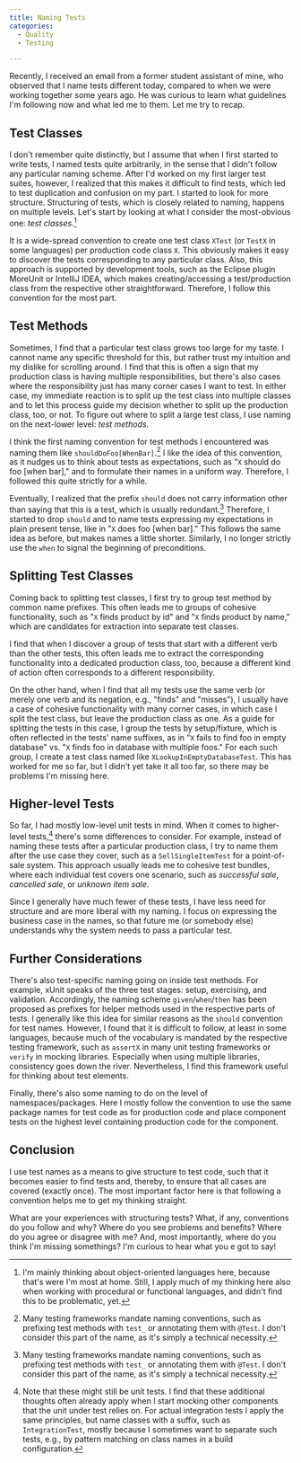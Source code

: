 ```yaml
---
title: Naming Tests
categories:
  - Quality
  - Testing

---
```


Recently, I received an email from a former student assistant of mine, who observed that I name tests different today, compared to when we were working together some years ago. He was curious to learn what guidelines I'm following now and what led me to them. Let me try to recap.

## Test Classes

I don't remember quite distinctly, but I assume that when I first started to write tests, I named tests quite arbitrarily, in the sense that I didn't follow any particular naming scheme. After I'd worked on my first larger test suites, however, I realized that this makes it difficult to find tests, which led to test duplication and confusion on my part. I started to look for more structure. Structuring of tests, which is closely related to naming, happens on multiple levels. Let's start by looking at what I consider the most-obvious one: *test classes*.[^class]

It is a wide-spread convention to create one test class `XTest` (or `TestX` in some languages) per production code class `X`. This obviously makes it easy to discover the tests corresponding to any particular class. Also, this approach is supported by development tools, such as the Eclipse plugin MoreUnit or IntelliJ IDEA, which makes creating/accessing a test/production class from the respective other straightforward. Therefore, I follow this convention for the most part. 

## Test Methods
 
Sometimes, I find that a particular test class grows too large for my taste. I cannot name any specific threshold for this, but rather trust my intuition and my dislike for scrolling around. I find that this is often a sign that my production class is having multiple responsibilities, but there's also cases where the responsibility just has many corner cases I want to test. In either case, my immediate reaction is to split up the test class into multiple classes and to let this process guide my decision whether to split up the production class, too, or not. To figure out where to split a large test class, I use naming on the next-lower level: *test methods*. 
 
I think the first naming convention for test methods I encountered was naming them like `shouldDoFoo[WhenBar]`.[^testprefix] I like the idea of this convention, as it nudges us to think about tests as expectations, such as "`X` should do foo [when bar]," and to formulate their names in a uniform way. Therefore, I followed this quite strictly for a while.

Eventually, I realized that the prefix `should` does not carry information other than saying that this is a test, which is usually redundant.[^testprefix] Therefore,  I started to drop `should` and to name tests expressing my expectations in plain present tense, like in "`X` does foo [when bar]." This follows the same idea as before, but makes names a little shorter. Similarly, I no longer strictly use the `when` to signal the beginning of preconditions. 

## Splitting Test Classes

Coming back to splitting test classes, I first try to group test method by common name prefixes. This often leads me to groups of cohesive functionality, such as "`X` finds product by id" and "`X` finds product by name," which are candidates for extraction into separate test classes.

I find that when I discover a group of tests that start with a different verb than the other tests, this often leads me to extract the corresponding functionality into a dedicated production class, too, because a different kind of action often corresponds to a different responsibility.

On the other hand, when I find that all my tests use the same verb (or merely one verb and its negation, e.g., "finds" and "misses"), I usually have a case of cohesive functionality with many corner cases, in which case I split the test class, but leave the production class as one. As a guide for splitting the tests in this case, I group the tests by setup/fixture, which is often reflected in the tests' name suffixes, as in "`X` fails to find foo in empty database" vs. "`X` finds foo in database with multiple foos." For each such group, I create a test class named like `XLookupInEmptyDatabaseTest`.  This has worked for me so far, but I didn't yet take it all too far, so there may be problems I'm missing here. 

## Higher-level Tests

So far, I had mostly low-level unit tests in mind. When it comes to higher-level tests,[^hltests] there's some differences to consider. For example, instead of naming these tests after a particular production class, I try to name them after the use case they cover, such as a `SellSingleItemTest` for a point-of-sale system. This approach usually leads me to cohesive test bundles, where each individual test covers one scenario, such as *successful sale*, *cancelled sale*, or *unknown item sale*.

Since I generally have much fewer of these tests, I have less need for structure and are more liberal with my naming. I focus on expressing the business case in the names, so that future me (or somebody else) understands why the system needs to pass a particular test.

## Further Considerations

There's also test-specific naming going on inside test methods. For example, xUnit speaks of the three test stages: setup, exercising, and validation. Accordingly, the naming scheme `given`/`when`/`then` has been proposed as prefixes for helper methods used in the respective parts of tests. I generally like this idea for similar reasons as the `should` convention for test names. However, I found that it is difficult to follow, at least in some languages, because much of the vocabulary is mandated by the respective testing framework, such as `assertX` in many unit testing frameworks or `verify` in mocking libraries. Especially when using multiple libraries, consistency goes down the river. Nevertheless, I find this framework useful for thinking about test elements. 

Finally, there's also some naming to do on the level of namespaces/packages. Here I mostly follow the convention to use the same package names for test code as for production code and place component tests on the highest level containing production code for the component. 

## Conclusion

I use test names as a means to give structure to test code, such that it becomes easier to find tests and, thereby, to ensure that all cases are covered (exactly once). The most important factor here is that following a convention helps me to get my thinking straight. 

What are your experiences with structuring tests? What, if any, conventions do you follow and why? Where do you see problems and benefits? Where do you agree or disagree with me? And, most importantly, where do you think I'm missing somethings? I'm curious to hear what you e got to say!

  [^class]: I'm mainly thinking about object-oriented languages here, because that's were I'm most at home. Still, I apply much of my thinking here also when working with procedural or functional languages, and didn't find this to be problematic, yet. 
  [^testprefix]: Many testing frameworks mandate naming conventions, such as prefixing test methods with `test_` or annotating them with `@Test`. I don't consider this part of the name, as it's simply a technical necessity.
  [^hltests]: Note that these might still be unit tests. I find that these additional thoughts often already apply when I start mocking other components that the unit under test relies on. For actual integration tests I apply the same principles, but name classes with a suffix, such as `IntegrationTest`, mostly because I sometimes want to separate such tests, e.g., by pattern matching on class names in a build configuration. 
